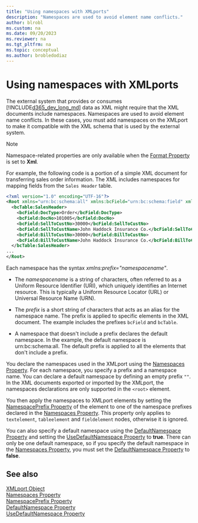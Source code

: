 ```yaml
---
title: "Using namespaces with XMLports"
description: "Namespaces are used to avoid element name conflicts."
author: blrobl
ms.custom: na
ms.date: 09/20/2023
ms.reviewer: na
ms.tgt_pltfrm: na
ms.topic: conceptual
ms.author: brobledodiaz
---
```


# Using namespaces with XMLports

The external system that provides or consumes [!INCLUDE[d365_dev_long_md](includes/d365_dev_long_md.md)] data as XML might require that the XML documents include namespaces. Namespaces are used to avoid element name conflicts. In these cases, you must add namespaces on the XMLport to make it compatible with the XML schema that is used by the external system.

> [!NOTE]  
> Namespace-related properties are only available when the [Format Property](properties/devenv-format-property.md) is set to **Xml**.

For example, the following code is a portion of a simple XML document for transferring sales order information. The XML includes namespaces for mapping fields from the `Sales Header` table.

```xml
<?xml version="1.0" encoding="UTF-16"?>  
<Root xmlns="urn:bc:schema:all" xmlns:bcField="urn:bc:schema:field" xmlns:bcTable="urn:bc:schema:table">  
  <bcTable:SalesHeader>  
    <bcField:DocType>Order</bcField:DocType>  
    <bcField:DocNo>101005</bcField:DocNo>  
    <bcField:SellToCustNo>30000</bcField:SellToCustNo>  
    <bcField:SellToCustName>John Haddock Insurance Co.</bcField:SellToCustName>  
    <bcField:BillToCustNo>30000</bcField:BillToCustNo>  
    <bcField:BillToCustName>John Haddock Insurance Co.</bcField:BillToCustName>  
  </bcTable:SalesHeader>  
...  
</Root>
```
Each namespace has the syntax *xmlns:prefix="namespacename"*.

- The *namespacename* is a string of characters, often referred to as a Uniform Resource Identifier (URI), which uniquely identifies an Internet resource. This is typically a Uniform Resource Locator (URL) or Universal Resource Name (URN).

- The *prefix* is a short string of characters that acts as an alias for the namespace name. The prefix is applied to specific elements in the XML document. The example includes the prefixes `bcField` and `bcTable`.

- A namespace that doesn't include a prefix declares the default namespace. In the example, the default namespace is urn:bc:schema:all. The default prefix is applied to all the elements that don't include a prefix.

You declare the namespaces used in the XMLport using the [Namespaces Property](properties/devenv-namespaces-property.md). For each namespace, you specify a prefix and a namespace name. You can declare a default namespace by defining an empty prefix `""`. In the XML documents exported or imported by the XMLport, the namespaces declarations are only supported in the `<root>` element. 
 
You then apply the namespaces to XMLport elements by setting the [NamespacePrefix Property](properties/devenv-namespaceprefix-property.md) of the element to one of the namespace prefixes declared in the [Namespaces Property](properties/devenv-namespaces-property.md). This property only applies to `textelement`, `tableelement` and `fieldelement` nodes, otherwise it is ignored.

You can also specify a default namespace using the [DefaultNamespace Property](properties/devenv-defaultnamespace-property.md) and setting the [UseDefaultNamespace Property](properties/devenv-usedefaultnamespace-property.md) to **true**. There can only be one default namespace, so if you specify the default namespace in the [Namespaces Property](properties/devenv-namespaces-property.md), you must set the [DefaultNamespace Property](properties/devenv-defaultnamespace-property.md) to **false**. 


## See also

[XMLport Object](devenv-xmlport-object.md)  
[Namespaces Property](properties/devenv-namespaces-property.md)   
[NamespacePrefix Property](properties/devenv-namespaceprefix-property.md)  
[DefaultNamespace Property](properties/devenv-defaultnamespace-property.md)  
[UseDefaultNamespace Property](properties/devenv-usedefaultnamespace-property.md)
